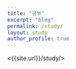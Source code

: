 ```yaml
---
title: "공부"
excerpt: "blog"
permalink: /study/
layout: study
author_profile: true
---
```


<{{site.url}}/study/>
